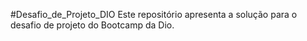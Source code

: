#Desafio_de_Projeto_DIO
Este repositório apresenta a solução para o desafio de projeto do Bootcamp da Dio.
